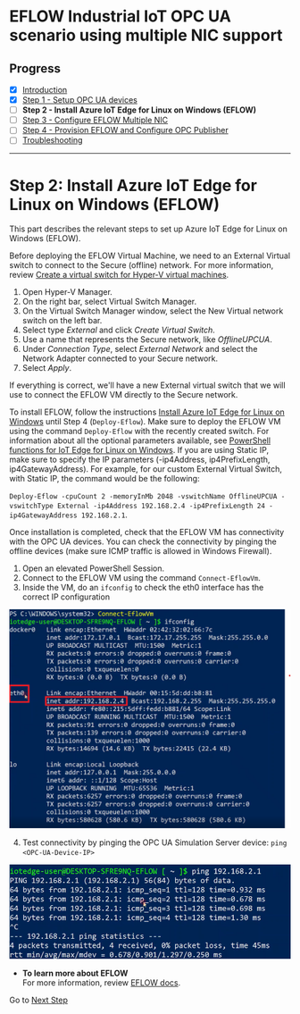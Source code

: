 # EFLOW Industrial IoT OPC UA scenario using multiple NIC support
## Progress

- [x] [Introduction](../README.md)  
- [x] [Step 1 - Setup OPC UA devices]() 
- [ ] **Step 2 - Install Azure IoT Edge for Linux on Windows (EFLOW)**  
- [ ] [Step 3 - Configure EFLOW Multiple NIC](./Create%20Certificates%20for%20Authentication.MD)  
- [ ] [Step 4 - Provision EFLOW and Configure OPC Publisher](./Develop%20the%20Windows%20C%23%20Console%20Application.MD)  
- [ ] [Troubleshooting](./Troubleshooting.MD)  
---


# Step 2: Install Azure IoT Edge for Linux on Windows (EFLOW)
This part describes the relevant steps to set up Azure IoT Edge for Linux on Windows (EFLOW).

Before deploying the EFLOW Virtual Machine, we need to an External Virtual switch to connect to the Secure (offline) network. For more information, review [Create a virtual switch for Hyper-V virtual machines](https://docs.microsoft.com/en-us/windows-server/virtualization/hyper-v/get-started/create-a-virtual-switch-for-hyper-v-virtual-machines).

1. Open Hyper-V Manager.
2. On the right bar, select Virtual Switch Manager. 
3. On the Virtual Switch Manager window, select the New Virtual network switch on the left bar.
4. Select type _External_ and click _Create Virtual Switch_.
5. Use a name that represents the Secure network, like _OfflineUPCUA_.
6. Under _Connection Type_, select _External Network_ and select the Network Adapter connected to your Secure network.
7. Select _Apply_.

If everything is correct, we'll have a new External virtual switch that we will use to connect the EFLOW VM directly to the Secure network. 

To install EFLOW, follow the instructions [Install Azure IoT Edge for Linux on Windows](https://docs.microsoft.com/en-us/azure/iot-edge/how-to-provision-single-device-linux-on-windows-symmetric?view=iotedge-2018-06&tabs=powershell) until Step 4 (`Deploy-Eflow`). Make sure to deploy the EFLOW VM using the command `Deploy-Eflow` with the recently created switch. For information about all the optional parameters available, see [PowerShell functions for IoT Edge for Linux on Windows](https://docs.microsoft.com/en-us/azure/iot-edge/reference-iot-edge-for-linux-on-windows-functions?view=iotedge-2018-06#deploy-eflow). If you are using Static IP, make sure to specify the IP parameters (-ip4Address, ip4PrefixLength, ip4GatewayAddress). For example, for our custom External Virtual Switch, with Static IP, the command would be the following: 

`Deploy-Eflow -cpuCount 2 -memoryInMb 2048 -vswitchName OfflineUPCUA -vswitchType External -ip4Address 192.168.2.4 -ip4PrefixLength 24 -ip4GatewayAddress 192.168.2.1`.

Once installation is completed, check that the EFLOW VM has connectivity with the OPC UA devices. You can check the connectivity by pinging the offline devices (make sure ICMP traffic is allowed in Windows Firewall).
1. Open an elevated PowerShell Session.
2. Connect to the EFLOW VM using the command `Connect-EflowVm`.
3. Inside the VM, do an `ifconfig` to check the eth0 interface has the correct IP configuration

![Ifconfig](./../Images/Ifconfig.png)

4. Test connectivity by pinging the OPC UA Simulation Server device: `ping <OPC-UA-Device-IP>`

![Ifconfig](./../Images/Ping.png)

* **To learn more about EFLOW**  
 For more information, review [EFLOW docs](https://docs.microsoft.com/azure/iot-edge/iot-edge-for-linux-on-windows).
 

 Go to [Next Step](./Develop%20and%20publish%20the%20IoT%20edge%20Linux%20module.MD)  




